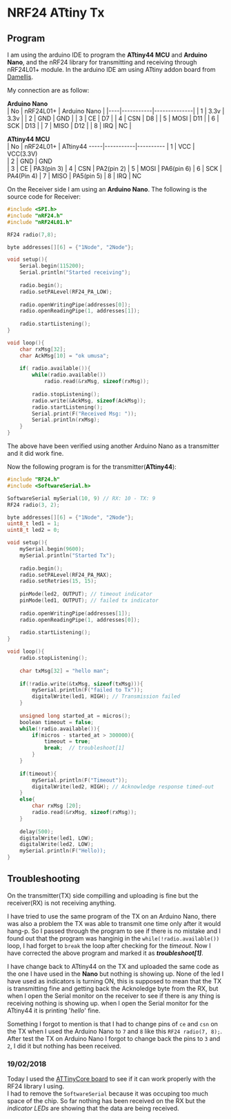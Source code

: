 # NRF24 ATtiny Tx

## Program

I am using the arduino IDE to program the **ATtiny44 MCU** and **Arduino Nano**, and the nRF24 library for transmitting and receiving through nRF24L01+ module. In the arduino IDE am using ATtiny addon board from [Damellis](http://raw.githubusercontent.com/damellis/attiny/ide-1.6.x-boards-manager/package_damellis_attiny_index.json).  

My connection are as follow:  

**Arduino Nano**  
| No | nRF24L01+ | Arduino Nano |
|----|-----------|--------------|
| 1  | 3.3v      | 3.3v         |
| 2  | GND       | GND          |
| 3  | CE        | D7           |
| 4  | CSN       | D8           |
| 5  | MOSI      | D11          |
| 6  | SCK       | D13          |
| 7  | MISO      | D12          |
| 8  | IRQ       | NC           |

**ATtiny44 MCU**  
| No | nRF24L01+ | ATtiny44 
-----|-----------|----------
| 1  | VCC  	  | VCC(3.3V)  
| 2  | GND  	  | GND        
| 3  | CE   	  | PA3(pin 3) 
| 4  | CSN  	  | PA2(pin 2) 
| 5  | MOSI 	  | PA6(pin 6) 
| 6  | SCK  	  | PA4(Pin 4) 
| 7  | MISO 	  | PA5(pin 5) 
| 8  | IRQ 		  | NC

On the Receiver side I am using an **Arduino Nano**. The following is the source code for Receiver:  

```C++
#include <SPI.h>
#include "nRF24.h"
#include "nRF24L01.h"

RF24 radio(7,8);

byte addresses[][6] = {"1Node", "2Node"};

void setup(){
	Serial.begin(115200);
	Serial.println("Started receiving");
	
	radio.begin();
	radio.setPALevel(RF24_PA_LOW);
	
	radio.openWritingPipe(addresses[0]);
	radio.openReadingPipe(1, addresses[1]);
	
	radio.startListening();
}

void loop(){
	char rxMsg[32];
	char AckMsg[10] = "ok umusa";
	
	if( radio.available()){
		while(radio.available())
			radio.read(&rxMsg, sizeof(rxMsg));
			
		radio.stopListening();
		radio.write(&AckMsg, sizeof(AckMsg));
		radio.startListening();
		Serial.print(F("Received Msg: "));
		Serial.println(rxMsg);
	}
}
```
The above have been verified using another Arduino Nano as a transmitter and it did work fine.  

Now the following program is for the transmitter(**ATtiny44**):  
```C++
#include "RF24.h"
#include <SoftwareSerial.h>

SoftwareSerial mySerial(10, 9) // RX: 10 - TX: 9
RF24 radio(3, 2);

byte addresses[][6] = {"1Node", "2Node"};
uint8_t led1 = 1;
uint8_t led2 = 0;

void setup(){
	mySerial.begin(9600);
	mySerial.println("Started Tx");
	
	radio.begin();
	radio.setPALevel(RF24_PA_MAX);
	radio.setRetries(15, 15);
	
	pinMode(led2, OUTPUT); // timeout indicator
	pinMode(led1, OUTPUT); // failed tx indicator
	
	radio.openWritingPipe(addresses[1]);
	radio.openReadingPipe(1, addresses[0]);
	
	radio.startListening();
}

void loop(){
	radio.stopListening();
	
	char txMsg[32] = "hello man";
	
	if(!radio.write(&txMsg, sizeof(txMsg))){
		mySerial.println(F("failed to Tx"));
		digitalWrite(led1, HIGH); // Transmission failed
	}
	
	unsigned long started_at = micros();
	boolean timeout = false;
	while(!radio.available()){
		if(micros - started_at > 300000){
			timeout = true;
			break;	// troubleshoot[1]
		}
	}
	
	if(timeout){
		mySerial.println(F("Timeout"));
		digitalWrite(led2, HIGH); // Acknowledge response timed-out
	}
	else{
		char rxMsg [20];
		radio.read(&rxMsg, sizeof(rxMsg));
	}
	
	delay(500);
	digitalWrite(led1, LOW);
	digitalWrite(led2, LOW);
	mySerial.println(F("Hello));
}
```

## Troubleshooting

On the transmitter(TX) side compilling and uploading is fine but the receiver(RX) is not receiving anything.

I have tried to use the same program of the TX on an Arduino Nano, there was also a problem the TX was able to transmit one time only after it would hang-p. So I passed through the program to see if there is no mistake and I found out that the program was hanginig in the `while(!radio.available())` loop, I had forget to `break` the loop after checking for the *timeout*. Now I have corrected the above program and marked it as ***troubleshoot[1]***.  

I have change back to ATtiny44 on the TX and uploaded the same code as the one I have used in the **Nano** but nothing is showing up. None of the led I have used as indicators is turning ON, this is supposed to mean that the TX is transmitting fine and getting back the Acknoledge byte from the RX, but when I open the Serial monitor on the receiver to see if there is any thing is receiving nothing is showing up.
when I open the Serial monitor for the ATtiny44 it is printing '*hello*' fine.  

Something I forgot to mention is that I had to change pins of `ce` and `csn` on the TX when I used the Arduino Nano to `7` and `8` like this `RF24 radio(7, 8);`. After test the TX on Arduino Nano I forgot to change back the pins to `3` and `2`, I did it but nothing has been received.  

### 19/02/2018

Today I used the [ATTinyCore board](https://github.com/SpenceKonde/ATTinyCore) to see if it can work properly with the RF24 library I using.  
I had to remove the `SoftwareSerial` because it was occuping too much space of the chip. So far nothing has been received on the RX but the *indicator LEDs* are showing that the data are being received.  

